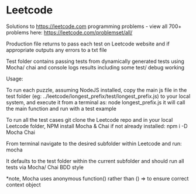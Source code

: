 # Leetcode
Solutions to https://leetcode.com programming problems - view all 700+ problems here: https://leetcode.com/problemset/all/

Production file returns to pass each test on Leetcode website and if appropriate outputs any errors to a txt file

Test folder contains passing tests from dynamically generated tests using Mocha/ chai and console logs results including some test/ debug working


Usage:

To run each puzzle, assuming NodeJS installed, copy the main js file in the test folder (eg: ../leetcode/longest_prefix/test/longest_prefix.js) to your local system, and execute it from a terminal as: node longest_prefix.js it will call the main function and run with a test example

To run all the test cases git clone the Leetcode repo and in your local Leetcode folder, NPM install Mocha & Chai if not already installed: 
npm i -D Mocha Chai

From terminal navigate to the desired subfolder within Leetcode and run: 
mocha

It defaults to the test folder within the current subfolder and should run all tests via Mocha/ Chai BDD style

*note, Mocha uses anonymous function() rather than () => to ensure correct context object

